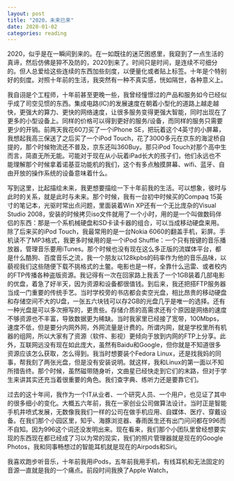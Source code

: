 ```yaml
---
layout: post
title: "2020，未来已来"
date: 2020-01-02
categories: reading
---
```


2020，似乎是在一瞬间到来的。在一如既往的迷茫困惑里，我窥到了一点生活的真谛，然后仿佛是猝不及防的，2020到来了。时间只是时间，是连续不可细分的。但人总爱给这些连续的东西加些刻度，以便量化或者贴上标签。十年是个特别好的刻度。对照十年前的生活，我突然有一种不真实感，恍如隔世，各种意义上。

我自诩是个工程师，十年前甚至更晚一些，我曾经憧憬过的产品和服务如今已经似乎成了司空见惯的东西。集成电路(IC)的发展速度在朝着小型化的道路上越走越快，更强大的算力、更快的网络速度，让很多服务变得更强大智能，同时出现在了更多的小型设备上。同样的价格可以得到更好的服务/设备，而同样的服务只需要更少的开销。前两天我花60刀买了一个iPhone SE，把玩着这个4英寸的小屏幕，我想起我高三保送了之后买了一个iPod Touch，花了3000多元在京东的海淀桥自提的，那个时候物流还不普及，京东还叫360Buy。那只iPod Touch对那个高中生而言，简直无所无能。可能对于现在从小玩着iPad长大的孩子们，他们永远也不能理解那个时候拿着诺基亚功能机的我们，这个有多点触摸屏幕、wifi、蓝牙、自由开放的操作系统的设备意味着什么。

写到这里，比起描绘未来，我更想要描绘一下十年前我的生活。可以想象，彼时与此时的关系，就是此时与未来。那个时候，我有一台初中时候买的Compaq 15英寸的笔记本，光驱时常出点问题，里面装着Win XP还有一个无比庞杂的Visual Studio 2008，安装的时候拷贝iso文件就用了一个小时，用的是一个叫做数码伴侣的东西：那是一个系机械硬盘和SD卡读卡器的组合，可以当成移动硬盘来用。除了后来买的iPod Touch，我最常用的是一台Nokia 6060的翻盖手机，彩屏。手机读不了MP3格式，我更多时候用的是一个iPod Shuffle：一个只有按键的音乐播放器，管理音乐要用iTunes。那个时候也没有现在这么多正版的流媒体平台，都是什么酷狗、百度音乐之流，我一个朋友以128kpbs的码率作为他的音乐品味，以藐视我们这些随便下载不挑格式的土鳖。电影也是一样，全靠什么迅雷、或者校内的FTP传播各种盗版资源。我记得有一次在回家路上我丢了一个1GB装着几部电影的优盘，着急了好半天，因为资源和设备都很值钱。到后来，我还把搭FTP服务器当成一门重要的传统手艺。当时学校旁的书店都会卖空光盘，相比昂贵的移动硬盘和存储空间不大的U盘，一张五六块钱可以存2GB的光盘几乎是唯一的选择。还有一种光盘是可以多次擦写的，更贵些。存储介质的高需求还有个原因是网络的速度不够资源也不丰富，导致数据更为稀缺。当时我家里已经接了宽带，100Mbps，速度不低，但是要分内网外网，外网流量是计费的。所谓内网，就是学校里所有机器的组网，所以大家有了资源（软件、影视）更倾向于放到内网的FTP上分享。此外，互联网远没有现在如此庞大，虽然有Baidu和Google，但你就是不知道很多资源应该怎么获取，怎么得到。我当时想要装个Fedora Linux，还是找我妈的同事，帮我刻了两张光盘，但是没有安装说明。就这样，我和Linux的第一面以不知所措告终。那个时候，虽然磁带随身听，文曲星已经快走到它们的末路，但对于学生来讲其实还充当着很重要的角色。我们查字典、练听力还是要靠它们。

过去的这十年间，我作为一个IT从业者、一个研究人员、一个用户，也见证了其中的很多细小的变化。大概五六年前，我在一家创业公司做算法设计。当时正是智能手机井喷式发展，无数像我我们一样的公司在做手机应用、自媒体、医疗、穿戴设备。在我们那个小园区里，知乎、海豚浏览器、春雨医生还有出门问问都在996而不自知。因为996这个词还没发明出来。现在看来，我们那个小团队里曾经想要实现的东西现在都已经成了习以为常的现实，我们的照片管理器就是现在的Google Photos，我和同事畅想过的智能耳机就是现在的Airpods和Siri。

我喜欢跑步听音乐，十年前我用iPods，五年前我用手机，有线耳机和无法固定的音源一直就是我的一个痛点。前段时间我换了Apple Watch，
